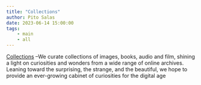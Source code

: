 ```yaml
---
title: "Collections"
author: Pito Salas
date: 2023-06-14 15:00:00
tags:
    - main
    - all
---
```



[ Collections](<https://publicdomainreview.org/collections/>) –We curate
collections of images, books, audio and film, shining a light on curiosities
and wonders from a wide range of online archives. Leaning toward the
surprising, the strange, and the beautiful, we hope to provide an ever-growing
cabinet of curiosities for the digital age


